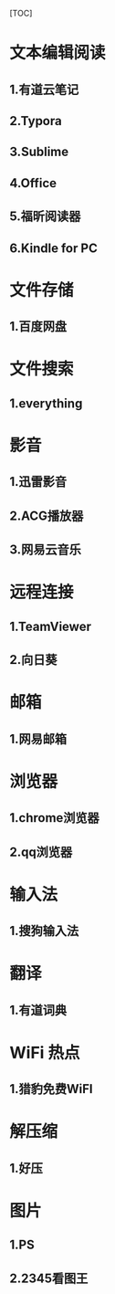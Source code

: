[TOC]







# 文本编辑阅读

## 1.有道云笔记

## 2.Typora

## 3.Sublime

## 4.Office

## 5.福昕阅读器

## 6.Kindle for PC



# 文件存储

## 1.百度网盘





# 文件搜索

## 1.everything





# 影音

## 1.迅雷影音

## 2.ACG播放器

## 3.网易云音乐







# 远程连接

## 1.TeamViewer

## 2.向日葵





# 邮箱

## 1.网易邮箱







# 浏览器

## 1.chrome浏览器

## 2.qq浏览器



# 输入法

## 1.搜狗输入法



# 翻译

## 1.有道词典



# WiFi 热点

## 1.猎豹免费WiFI





# 解压缩

## 1.好压





# 图片

## 1.PS

## 2.2345看图王







